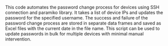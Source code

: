 This code automates the password change process for devices using SSH connection and paramiko library. It takes a list of device IPs and updates the password for the specified username. The success and failure of the password change process are stored in separate data frames and saved as Excel files with the current date in the file name. This script can be used to update passwords in bulk for multiple devices with minimal manual intervention.
